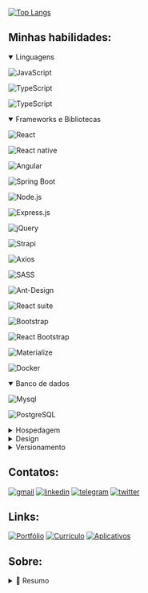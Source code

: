 [![Top Langs](https://github-readme-stats.vercel.app/api/top-langs/?username=rubenfilipe07&layout=compact&show_icons=true)](https://github.com/anuraghazra/github-readme-stats)


## **Minhas habilidades:**
<details open>
  <summary>Linguagens</summary>
 
![JavaScript](https://img.shields.io/badge/javascript-%23323330.svg?style=for-the-badge&logo=javascript&logoColor=%23F7DF1E)

![TypeScript](https://img.shields.io/badge/typescript-%23007ACC.svg?style=for-the-badge&logo=typescript&logoColor=white)

![TypeScript](https://img.shields.io/badge/Java-F82534?style=for-the-badge&logo=openjdk&logoColor=white)

</details>

<details open>
  <summary>Frameworks e Bibliotecas</summary>
  
![React](https://img.shields.io/badge/react.js-%2320232a.svg?style=for-the-badge&logo=react&logoColor=%2361DAFB)

![React native](https://img.shields.io/badge/react%20Native-%2320232a.svg?style=for-the-badge&logo=react&logoColor=%2361DAFB)

![Angular](https://img.shields.io/badge/angular-%2320232a.svg?style=for-the-badge&logo=angular&logoColor=c3002f)

![Spring Boot](https://img.shields.io/badge/Spring%20Boot-6DB33F?style=for-the-badge&logo=spring&logoColor=white)

![Node.js](https://img.shields.io/badge/Node.js-339933?style=for-the-badge&logo=nodedotjs&logoColor=white)

![Express.js](https://img.shields.io/badge/Express.js-000000?style=for-the-badge&logo=express&logoColor=white)

![jQuery](https://img.shields.io/badge/jquery-%230769AD.svg?style=for-the-badge&logo=jquery&logoColor=white)

![Strapi](https://img.shields.io/badge/strapi-%232E7EEA.svg?style=for-the-badge&logo=strapi&logoColor=white)

![Axios](https://img.shields.io/badge/Axios-5A29E4?style=for-the-badge&logo=axios&logoColor=white)

![SASS](https://img.shields.io/badge/SASS-hotpink.svg?style=for-the-badge&logo=SASS&logoColor=white)

![Ant-Design](https://img.shields.io/badge/-AntDesign-%230170FE?style=for-the-badge&logo=ant-design&logoColor=white)

![React suite](https://img.shields.io/badge/React%20Suite-5989e4.svg?style=for-the-badge&logo=react&logoColor=EB7482)

![Bootstrap](https://img.shields.io/badge/bootstrap-%23563D7C.svg?style=for-the-badge&logo=bootstrap&logoColor=white)

![React Bootstrap](https://img.shields.io/badge/react%20bootstrap-%23563D7C.svg?style=for-the-badge&logo=bootstrap&logoColor=white)

![Materialize](https://img.shields.io/badge/materialize-ef6e75.svg?style=for-the-badge&logo=materialdesign&logoColor=white)

![Docker](https://img.shields.io/badge/Docker-2CA5E0?style=for-the-badge&logo=docker&logoColor=white)
  

</details> 

<details open>
  <summary>Banco de dados</summary>
  
![Mysql](https://img.shields.io/badge/MySQL-005C84?style=for-the-badge&logo=mysql&logoColor=white)

![PostgreSQL](https://img.shields.io/badge/PostgreSQL-316192?style=for-the-badge&logo=postgresql&logoColor=white)

</details>

<details>
  <summary>Hospedagem</summary>
  
![Heroku](https://img.shields.io/badge/Heroku-430098?style=for-the-badge&logo=heroku&logoColor=white)

![Firebase](https://img.shields.io/badge/firebase-ffca28?style=for-the-badge&logo=firebase&logoColor=black)

![Fly.io](https://img.shields.io/badge/fly.io-8e5ef2?style=for-the-badge)

![Railway](https://img.shields.io/badge/Railway-0B0D0E?style=for-the-badge&logo=railway&logoColor=white)
  
</details>

<details>
  <summary>Design</summary>
 
![Figma](https://img.shields.io/badge/Figma-F24E1E?style=for-the-badge&logo=figma&logoColor=white)

</details>

<details>
  <summary>Versionamento</summary>
  
![Git](https://img.shields.io/badge/git-%23F05033.svg?style=for-the-badge&logo=git&logoColor=white)
 
![GitHub](https://img.shields.io/badge/github-%23121011.svg?style=for-the-badge&logo=github&logoColor=white)
</details>

## **Contatos:**
<a href="mailto:rubenfilipe.dev@gmail.com" target="blank"><img src="https://img.shields.io/badge/Gmail-D14836?style=for-the-badge&logo=gmail&logoColor=white" alt="gmail"/></a> 
<a href="https://linkedin.com/in/rubenfilipe07" target="blank"><img src="https://img.shields.io/badge/LinkedIn-0077B5?style=for-the-badge&logo=linkedin&logoColor=white" alt="linkedin"/></a>
<a href="https://t.me/ruben_filipe07" target="blank"><img src="https://img.shields.io/badge/Telegram-2CA5E0?style=for-the-badge&logo=telegram&logoColor=white" alt="telegram"/></a>
<a href="https://twitter.com/ruben_filipe07" target="blank"><img src="https://img.shields.io/badge/Twitter-1DA1F2?style=for-the-badge&logo=twitter&logoColor=white" alt="twitter"/></a>

## **Links:**
<a href="https://rubenfilipe.me/" target="blank"><img src="https://img.shields.io/badge/Portf%C3%B3lio-000000?style=for-the-badge" alt="Portfólio"/></a>
<a href="https://rubenfilipe.me/curriculo" target="blank"><img src="https://img.shields.io/badge/Curr%C3%ADculo-242735?style=for-the-badge" alt="Currículo"/></a>
<a href="https://play.google.com/store/apps/dev?id=6757498449764923052" target="blank"><img src="https://img.shields.io/badge/Aplicativos-414141?style=for-the-badge&logo=google-play&logoColor=white" alt="Aplicativos"/></a>  

## **Sobre:**

<details>
  <summary>📃 Resumo</summary>

<h2>👨‍💻 Experiência</h2>
<img align="right" src="https://img.shields.io/badge/Spring-6DB33F?style=flat&logo=spring&logoColor=white"/>

- 👨‍💻 **Desenvolvedor fullstack**\
📆 06/2024 - Momento\
📍 **SEPLAN/Governo do Estado do Rio Grande no Norte** - Natal, RN

<img align="right" src="https://img.shields.io/badge/Angular-DD0031?style=flat&logo=angular&logoColor=white"/>
<img align="right" src="https://img.shields.io/badge/Spring-6DB33F?style=flat&logo=spring&logoColor=white"/>
<img align="right" src="https://img.shields.io/badge/JSF-3E721D?style=flat&logo=openjdk&logoColor=white"/>
<img align="right" src="https://img.shields.io/badge/PostgreSQL-336791?style=flat&logo=postgresql&logoColor=white"/>

- 👨‍💻 **Desenvolvedor fullstack**\
📆 11/2023 - 02/2024\
📍 **Quark Tecnologia/Esig Group** - Natal, RN

 <img align="right" src="https://img.shields.io/badge/Figma-F24E1E?style=flat&logo=figma&logoColor=white"/>
 <img align="right" src="https://img.shields.io/badge/MySql-4479A1?style=flat&logo=mysql&logoColor=ffffff"/>
 <img align="right" src="https://img.shields.io/badge/Strapi-2F2E8B?style=flat&logo=strapi&logoColor=ffffff"/>
 <img align="right" src="https://img.shields.io/badge/React-20232A?style=flat&logo=react&logoColor=61DAFB"/>

- 👨‍💻 **Bolsista de desenvolvimento web**\
📆 10/2021 - Momento\
📍 **Pró-Reitoria de Administração da UFRN (PROAD)** - Natal, RN




<h2>📚 Formação acadêmica</h2>
  
 - 📖 **Bacharelado em tecnologia da informação**\
📆 2021 - Momento\
📍 **Universidade Federal do Rio Grande do Norte** - Natal, RN

- 📖 **Técnico em informática**\
📆 2017 - 2021\
📍 **Instituto Federal do Rio Grande do Norte** - João Câmara, RN
  
<h2>📚 Formação complementar</h2>
  
 - 📖 **Curso FIC de Programador web**\
📆 2021 - 2021\
📍 **Instituto Metrópole Digital - UFRN** - Natal, RN

<h2>🧑‍💻 Workspace</h2>
  
<h3>💻 Notebook</h3>
<img src="https://img.shields.io/badge/acer-Aspire%205-83B81A?style=for-the-badge&logo=acer&logoColor=white"/>&nbsp;
<img src="https://img.shields.io/badge/Windows%2011-007ADC?style=for-the-badge&logo=windows&logoColor=white"/>&nbsp;
<img src="https://img.shields.io/badge/intel-core%20i5%2010210u-%230071C5.svg?&style=for-the-badge&logo=intel&logoColor=white"/>&nbsp;
<img src="https://img.shields.io/badge/RAM-8GB-%230071C5.svg?&style=for-the-badge&logoColor=white"/>

<h3>🖥️ Monitor</h3>
<img src="https://img.shields.io/badge/monitor%20dell-s2421hn-007DB8?style=for-the-badge&logo=dell&logoColor=white"/>

<h3>⌨️🖱️ Periféricos</h3>
<img src="https://img.shields.io/badge/Mouse%20Logitech-G203-00ACE8?style=for-the-badge&logo=logitech&logoColor=white"/>                                                        
<img src="https://img.shields.io/badge/Teclado%20Logitech-G213-00ACE8?style=for-the-badge&logo=logitech&logoColor=white"/>
<img src="https://img.shields.io/badge/Mousepad%20Logitech-G240-00ACE8?style=for-the-badge&logo=logitech&logoColor=white"/>      
                                                                                                                         
</details>
